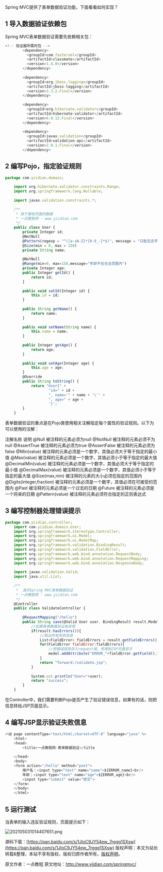 


Spring MVC提供了表单数据验证功能，下面看看如何实现？

## 1 导入数据验证依赖包

Spring MVC表单数据验证需要先依赖相关包：

```js 
<!-- 验证器所需的包 -->
        <dependency>
          <groupId>com.fasterxml</groupId>
          <artifactId>classmate</artifactId>
          <version>1.4.0</version>
        </dependency>
    
        <dependency>
          <groupId>org.jboss.logging</groupId>
          <artifactId>jboss-logging</artifactId>
          <version>3.3.2.Final</version>
        </dependency>
    
        <dependency>
          <groupId>org.hibernate.validator</groupId>
          <artifactId>hibernate-validator</artifactId>
          <version>6.0.13.Final</version>
        </dependency>
    
        <dependency>
          <groupId>javax.validation</groupId>
          <artifactId>validation-api</artifactId>
          <version>2.0.1.Final</version>
        </dependency>
```

## 2 编写Pojo，指定验证规则


```js 
package com.yiidian.domain;
    
    import org.hibernate.validator.constraints.Range;
    import org.springframework.lang.Nullable;
    
    import javax.validation.constraints.*;
    
    /**
     * 用于接收页面的数据
     * 一点教程网 - www.yiidian.com
     */
    public class User {
        private Integer id;
        @NotNull
        @Pattern(regexp = "^([a-zA-Z]*[0-9_-]*$)", message = "只能包含字母、数字、下划线，且不能以数字或下划线开头")
        @Size(min = 8, max = 128)
        private String name;
    
        @NotNull
        @Range(min=0, max=150,message="年龄不在合法范围内")
        private Integer age;
        public Integer getId() {
            return id;
        }
    
        public void setId(Integer id) {
            this.id = id;
        }
    
        public String getName() {
            return name;
        }
    
        public void setName(String name) {
            this.name = name;
        }
    
        public Integer getAge() {
            return age;
        }
    
        public void setAge(Integer age) {
            this.age = age;
        }
        @Override
        public String toString() {
            return "User{" +
                    "id=" + id +
                    ", name='" + name + '\'' +
                    ", age=" + age +
                    '}';
        }
    }
```

表单数据验证的重点是在Pojo类使用相关注解指定每个属性的验证规则。以下为可以使用的注解：

注解名称 说明 @Null 被注释的元素必须为null @NotNull 被注释的元素必须不为null @AssertTrue 被注释的元素必须为true @AssertFalse 被注释的元素必须为false @Min(value) 被注释的元素必须是一个数字，其值必须大于等于指定的最小值 @Max(value) 被注释的元素必须是一个数字，其值必须小于等于指定的最大值 @DecimalMin(value) 被注释的元素必须是一个数字，其值必须大于等于指定的最小值 @DecimalMax(value) 被注释的元素必须是一个数字，其值必须小于等于指定的最大值 @Size(max,min) 被注释的元素的大小必须在指定的范围内 @Digits(integer,fraction) 被注释的元素必须是一个数字，其值必须在可接受的范围内 @Past 被注释的元素必须是一个过去的日期 @Future 被注释的元素必须是一个将来的日期 @Pattern(value) 被注释的元素必须符合指定的正则表达式

## 3 编写控制器处理错误提示


```js 
package com.yiidian.controller;
    import com.yiidian.domain.User;
    import org.springframework.stereotype.Controller;
    import org.springframework.ui.Model;
    import org.springframework.ui.ModelMap;
    import org.springframework.validation.BindingResult;
    import org.springframework.validation.FieldError;
    import org.springframework.web.bind.annotation.RequestBody;
    import org.springframework.web.bind.annotation.RequestMapping;
    import org.springframework.web.bind.annotation.ResponseBody;
    
    import javax.validation.Valid;
    import java.util.List;
    
    /**
     *  演示Spring MVC表单数据验证
     * 一点教程网 - www.yiidian.com
     */
    @Controller
    public class ValidateController {
    
        @RequestMapping("/hello")
        public String save(@Valid User user, BindingResult result,Model model){
            //如果表单数据验证有异常
            if(result.hasErrors()){
                //取出所有失败信息
                List<FieldError> fieldErrors = result.getFieldErrors();
                for(FieldError fieldError:fieldErrors){
                    //把错误信息存入request域，传递到JSP页面显示
                    model.addAttribute("ERROR_"+fieldError.getField(),fieldError.getDefaultMessage());
                }
                return "forward:/validate.jsp";
            }
    
            System.out.println("User="+user);
            return "success";
        }
    }
```

在Controller中，我们需要判断Pojo是否产生了验证错误信息，如果有的话，则把信息转给JSP页面显示。

## 4 编写JSP显示验证失败信息


```js 
<%@ page contentType="text/html;charset=UTF-8" language="java" %>
    <html>
    <head>
        <title>一点教程网-表单数据验证</title
    
    </head>
    <body>
    <form action="/hello" method="post">
        用户名：<input type="text" name="name">${ERROR_name}<br/>
        年龄：<input type="text" name="age">${ERROR_age}<br/>
        <input type="submit" value="提交">
    </form>
    </body>
    </html>
```

## 5 运行测试

当表单的输入违反验证规则，页面提示如下：

![202105031014407651.png](https://gitee.com/hezhiyuan007/java-study/raw/master/images/SpringMVC/fe121279-401b-42e2-8335-41bc6c806819.png)

源码下载：[https://pan.baidu.com/s/1JIoC9JY54ew_7rggg1SXsw](https://pan.baidu.com/s/1JIoC9JY54ew_7rggg1SXsw)
版权声明：本文为站长转载&整理，本站不享有版权，版权归原作者所有，[版权声明](https://gitee.com/hezhiyuan007/java-notes/raw/master/disclaimer.md)。




原文作者：一点教程 原文地址：http://www.yiidian.com/springmvc/